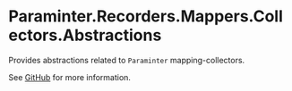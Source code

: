 # Paraminter.Recorders.Mappers.Collectors.Abstractions

Provides abstractions related to `Paraminter` mapping-collectors.

See [GitHub](https://github.com/Paraminter/Paraminter.Recorders.Mappers.Collectors) for more information.